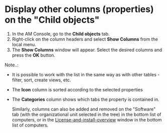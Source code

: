 # Display other columns (properties) on the "Child objects"
     
1. In the AM Console, go to the **Child objects** tab.
2. Right-click on the column headers and select **Show Columns** from the local menu.
3. The **Show Columns** window will appear. Select the desired columns and press the **OK** button.

Note..:
- It is possible to work with the list in the same way as with other tables -
 filter, sort, create views, etc.
- The **Icon** column is sorted according to the selected properties
- The **Categories** column shows which tabs the property is contained in.

     Similarly, columns can also be added and removed on the "Software" tab (with the organizational unit selected in the tree) in the bottom list of computers, or in the [License-and-install-overview](../../list-of-windows/alvao-asset-management-console/software/license-and-install-overview) window in the bottom list of computers.
